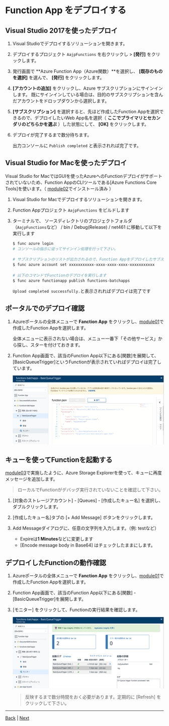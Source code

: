 # Function App をデプロイする

## Visual Studio 2017を使ったデプロイ

1. Visual Studioでデプロイするソリューションを開きます。

1. デプロイするプロジェクト ```AajpFunctions``` を右クリックし > **[発行]** をクリックします。

1. 発行画面で **Azure Function App（Azure関数）**を選択し、 **[既存のものを選択]** を選んで、 **[発行]** をクリックします。

1. **[アカウントの追加]** をクリックし、Azure サブスクリプションにサインインします。 既にサインインしている場合は、目的のサブスクリプションを含んだアカウントをドロップダウンから選択します。

1. **[サブスクリプション]** を選択すると、先ほど作成したFunction Appを選択できるので、デプロイしたいWeb App名を選択（ **ここでプライマリとセカンダリのどちらかを選ぶ** ）した状態にして、 **[OK]** をクリックします。

1. デプロイが完了するまで数分待ちます。

    出力コンソールに ```Publish completed``` と表示されれば完了です。

## Visual Studio for Macを使ったデプロイ

Visual Studio for MacではGUIを使ったAzureへのFunctionデプロイがサポートされていないため、Function AppのCLIツールである[Azure Functions Core Tools]を使います。（ [module02](module02.md)でインストール済み ）

1. Visual Studio for Macでデプロイするソリューションを開きます。

1. Function Appプロジェクト ```AajpFunctions``` をビルドします

1. ターミナルで、 ソースディレクトリのプロジェクトフォルダ（```AajpFunctions```など） / bin / Debug(Release) / net461 に移動して以下を実行します

    ```bash
    $ func azure login
    # コンソールの指示に従ってサインイン処理を行って下さい。

    # サブスクリプションのリストが出力されるので、Function AppをデプロイしたサブスクリプションのIDにCurrentをセットし直します
    $ func azure account set xxxxxxxxxxx-xxxx-xxxx-xxxx-xxxxxxxxxxx

    # 以下のコマンドでFunctionのデプロイを実行します
    $ func azure functionapp publish functions-batchapps
    ```

    ```Upload completed successfully.```と表示されればデプロイは完了です

## ポータルでのデプロイ確認

1. Azureポータルの全体メニューで **Fanction App** をクリックし、[module01](module01.md)で作成したFunction Appを選択します。

    全体メニューに表示されない場合は、メニュー一番下「その他サービス」から探し、スターを付けておきます。

1. Function App画面で、該当のFunction App以下にある[関数]を展開して、[BasicQueueTrigger]というFunctionが表示されていればデプロイは完了しています。

    ![m04-1](images/m04-1.png)

## キューを使ってFunctionを起動する

[module03](module03.md)で実施したように、Azure Storage Explorerを使って、キューに再度メッセージを追加します。

> ローカルでFunctionがデバッグ実行されていないことを確認して下さい。

1. [対象のストレージアカウント] - [Queues] - [作成したキュー名] を選択し、ダブルクリックします。

1. [作成したキュー名]タブの [+ Add Message] ボタンをクリックします。

1. Add Messageダイアログに、任意の文字列を入力します。（例: testなど）

    - Expireは**1 Minutes**などに変更します
    - [Encode message body in Base64] はチェックしたままにします。

## デプロイしたFunctionの動作確認

1. Azureポータルの全体メニューで **Fanction App** をクリックし、[module01](module01.md)で作成したFunction Appを選択します。

1. Function App画面で、該当のFunction App以下にある[関数] - [BasicQueueTrigger]を展開します。

1. [モニター] をクリックして、Functionの実行結果を確認します。

    ![m04-2](images/m04-2.png)

    > 反映するまで数分時間をおく必要があります。定期的に [Refresh] をクリックして下さい。

---
[Back](module03.md) | [Next](module05.md)
